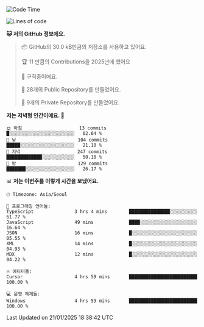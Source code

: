   <!--START_SECTION:waka-->
![Code Time](http://img.shields.io/badge/Code%20Time-978%20hrs%2040%20mins-blue)

![Lines of code](https://img.shields.io/badge/%EC%A0%80%EB%8A%94%20%EC%97%AC%ED%83%9C%EA%B9%8C%EC%A7%80%20-760.2%20thousand%20%EC%A4%84%EC%9D%98%20%EC%BD%94%EB%93%9C%EB%A5%BC%20%EC%9E%91%EC%84%B1%ED%96%88%EC%96%B4%EC%9A%94.-blue)

**🐱 저의 GitHub 정보에요.** 

> 📦 GitHub의 30.0 kB만큼의 저장소를 사용하고 있어요. 
 > 
> 🏆 11 만큼의 Contributions을 2025년에 했어요
 > 
> 💼 구직중이에요.
 > 
> 📜 28개의 Public Repository를 만들었어요. 
 > 
> 🔑 9개의 Private Repository를 만들었어요. 
 > 
**저는 저녁형 인간이에요. 🦉** 

```text
🌞 아침                     13 commits          █░░░░░░░░░░░░░░░░░░░░░░░░   02.64 % 
🌆 낮　                     104 commits         █████░░░░░░░░░░░░░░░░░░░░   21.10 % 
🌃 저녁                     247 commits         █████████████░░░░░░░░░░░░   50.10 % 
🌙 밤　                     129 commits         ███████░░░░░░░░░░░░░░░░░░   26.17 % 
```


📊 **저는 이번주를 이렇게 시간을 보냈어요.** 

```text
🕑︎ Timezone: Asia/Seoul

💬 프로그래밍 언어들: 
TypeScript               3 hrs 4 mins        ███████████████░░░░░░░░░░   61.77 % 
JavaScript               49 mins             ████░░░░░░░░░░░░░░░░░░░░░   16.64 % 
JSON                     16 mins             █░░░░░░░░░░░░░░░░░░░░░░░░   05.55 % 
XML                      14 mins             █░░░░░░░░░░░░░░░░░░░░░░░░   04.93 % 
MDX                      12 mins             █░░░░░░░░░░░░░░░░░░░░░░░░   04.22 % 

🔥 에디터들: 
Cursor                   4 hrs 59 mins       █████████████████████████   100.00 % 

💻 운영 체제들: 
Windows                  4 hrs 59 mins       █████████████████████████   100.00 % 
```


 Last Updated on 21/01/2025 18:38:42 UTC
<!--END_SECTION:waka-->
